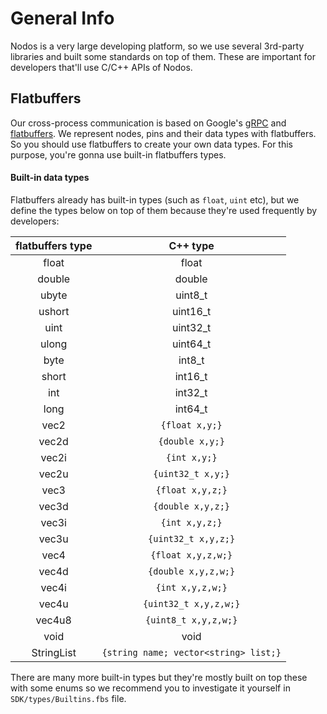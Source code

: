 # General Info

Nodos is a very large developing platform, so we use several 3rd-party libraries and built some standards on top of them. These are important for developers that'll use C/C++ APIs of Nodos.

## Flatbuffers

Our cross-process communication is based on Google's [gRPC](https://grpc.io/) and [flatbuffers](https://flatbuffers.dev/). We represent nodes, pins and their data types with flatbuffers. So you should use flatbuffers to create your own data types. For this purpose, you're gonna use built-in flatbuffers types.

#### Built-in data types
Flatbuffers already has built-in types (such as `float`, `uint` etc), but we define the types below on top of them because they're used frequently by developers:

| flatbuffers type | C++ type |
|:----------:|:----------:|
|float|float|
|double|double|
|ubyte|uint8_t|
|ushort|uint16_t|
|uint|uint32_t|
|ulong|uint64_t|
|byte|int8_t|
|short|int16_t|
|int|int32_t|
|long|int64_t|
|vec2|`{float x,y;}`|
|vec2d|`{double x,y;}`|
|vec2i|`{int x,y;}`|
|vec2u|`{uint32_t x,y;}`|
|vec3|`{float x,y,z;}`|
|vec3d|`{double x,y,z;}`|
|vec3i|`{int x,y,z;}`|
|vec3u|`{uint32_t x,y,z;}`|
|vec4|`{float x,y,z,w;}`|
|vec4d|`{double x,y,z,w;}`|
|vec4i|`{int x,y,z,w;}`|
|vec4u|`{uint32_t x,y,z,w;}`|
|vec4u8|`{uint8_t x,y,z,w;}`|
|void|void|
|StringList|`{string name; vector<string> list;}`|

There are many more built-in types but they're mostly built on top these with some enums so we recommend you to investigate it yourself in `SDK/types/Builtins.fbs` file.